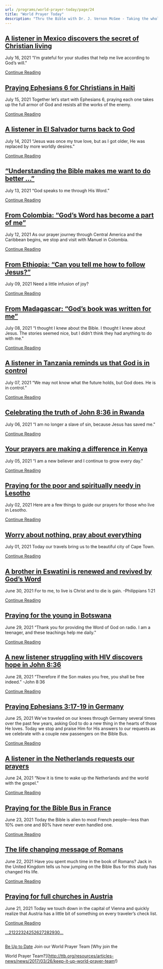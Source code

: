 ```yaml
---
url: /programs/world-prayer-today/page/24
title: "World Prayer Today"
description: "Thru the Bible with Dr. J. Vernon McGee - Taking the whole Word to the whole world"
---
```







## [A listener in Mexico discovers the secret of Christian living](../world-prayer-today/2021/07/16/a-listener-in-mexico-discovers-the-secret-of-christian-living)


July 16, 2021
“I’m grateful for your studies that help me live according to God’s will."


[Continue Reading](../world-prayer-today/2021/07/16/a-listener-in-mexico-discovers-the-secret-of-christian-living)




## [Praying Ephesians 6 for Christians in Haiti](../world-prayer-today/2021/07/15/praying-ephesians-6-for-christians-in-haiti)


July 15, 2021
Together let’s start with Ephesians 6, praying each one takes up the full armor of God and resists all the works of the enemy.


[Continue Reading](../world-prayer-today/2021/07/15/praying-ephesians-6-for-christians-in-haiti)




## [A listener in El Salvador turns back to God](../world-prayer-today/2021/07/14/a-listener-in-el-salvador-turns-back-to-god)


July 14, 2021
“Jesus was once my true love, but as I got older, He was replaced by more worldly desires."


[Continue Reading](../world-prayer-today/2021/07/14/a-listener-in-el-salvador-turns-back-to-god)




## [“Understanding the Bible makes me want to do better …”](../world-prayer-today/2021/07/13/understanding-the-bible-makes-me-want-to-do-better)


July 13, 2021
“God speaks to me through His Word.”


[Continue Reading](../world-prayer-today/2021/07/13/understanding-the-bible-makes-me-want-to-do-better)




## [From Colombia: “God’s Word has become a part of me”](../world-prayer-today/2021/07/12/from-colombia-god-s-word-has-become-a-part-of-me)


July 12, 2021
As our prayer journey through Central America and the Caribbean begins, we stop and visit with Manuel in Colombia.


[Continue Reading](../world-prayer-today/2021/07/12/from-colombia-god-s-word-has-become-a-part-of-me)




## [From Ethiopia: “Can you tell me how to follow Jesus?”](../world-prayer-today/2021/07/09/from-ethiopia-can-you-tell-me-how-to-follow-jesus)


July 09, 2021
Need a little infusion of joy?


[Continue Reading](../world-prayer-today/2021/07/09/from-ethiopia-can-you-tell-me-how-to-follow-jesus)




## [From Madagascar: “God’s book was written for me”](../world-prayer-today/2021/07/08/from-madagascar-god-s-book-was-written-for-me)


July 08, 2021
“I thought I knew about the Bible. I thought I knew about Jesus. The stories seemed nice, but I didn’t think they had anything to do with me."


[Continue Reading](../world-prayer-today/2021/07/08/from-madagascar-god-s-book-was-written-for-me)




## [A listener in Tanzania reminds us that God is in control](../world-prayer-today/2021/07/07/a-listener-in-tanzania-reminds-us-that-god-is-in-control)


July 07, 2021
“We may not know what the future holds, but God does. He is in control.”


[Continue Reading](../world-prayer-today/2021/07/07/a-listener-in-tanzania-reminds-us-that-god-is-in-control)




## [Celebrating the truth of John 8:36 in Rwanda](../world-prayer-today/2021/07/06/celebrating-the-truth-of-john-8-36-in-rwanda)


July 06, 2021
“I am no longer a slave of sin, because Jesus has saved me."


[Continue Reading](../world-prayer-today/2021/07/06/celebrating-the-truth-of-john-8-36-in-rwanda)




## [Your prayers are making a difference in Kenya](../world-prayer-today/2021/07/05/your-prayers-are-making-a-difference-in-kenya)


July 05, 2021
“I am a new believer and I continue to grow every day."


[Continue Reading](../world-prayer-today/2021/07/05/your-prayers-are-making-a-difference-in-kenya)




## [Praying for the poor and spiritually needy in Lesotho](../world-prayer-today/2021/07/02/praying-for-the-poor-and-spiritually-needy-in-lesotho)


July 02, 2021
Here are a few things to guide our prayers for those who live in Lesotho.


[Continue Reading](../world-prayer-today/2021/07/02/praying-for-the-poor-and-spiritually-needy-in-lesotho)




## [Worry about nothing, pray about everything](../world-prayer-today/2021/07/01/worry-about-nothing-pray-about-everything)


July 01, 2021
Today our travels bring us to the beautiful city of Cape Town.


[Continue Reading](../world-prayer-today/2021/07/01/worry-about-nothing-pray-about-everything)




## [A brother in Eswatini is renewed and revived by God’s Word](../world-prayer-today/2021/06/30/a-brother-in-eswatini-is-renewed-and-revived-by-god-s-word)


June 30, 2021
For to me, to live is Christ and to die is gain. -Philippians 1:21


[Continue Reading](../world-prayer-today/2021/06/30/a-brother-in-eswatini-is-renewed-and-revived-by-god-s-word)




## [Praying for the young in Botswana](../world-prayer-today/2021/06/29/praying-for-the-young-in-botswana)


June 29, 2021
“Thank you for providing the Word of God on radio. I am a teenager, and these teachings help me daily."


[Continue Reading](../world-prayer-today/2021/06/29/praying-for-the-young-in-botswana)




## [A new listener struggling with HIV discovers hope in John 8:36](../world-prayer-today/2021/06/28/a-new-listener-struggling-with-hiv-discovers-hope-in-john-8-36)


June 28, 2021
“Therefore if the Son makes you free, you shall be free indeed.” -John 8:36


[Continue Reading](../world-prayer-today/2021/06/28/a-new-listener-struggling-with-hiv-discovers-hope-in-john-8-36)




## [Praying Ephesians 3:17-19 in Germany](../world-prayer-today/2021/06/25/praying-ephesians-3-17-19-in-germany)


June 25, 2021
We’ve traveled on our knees through Germany several times over the past few years, asking God to do a new thing in the hearts of those He loves. Today we stop and praise Him for His answers to our requests as we celebrate with a couple new passengers on the Bible Bus.


[Continue Reading](../world-prayer-today/2021/06/25/praying-ephesians-3-17-19-in-germany)




## [A listener in the Netherlands requests our prayers](../world-prayer-today/2021/06/24/a-listener-in-the-netherlands-requests-our-prayers)


June 24, 2021
“Now it is time to wake up the Netherlands and the world with the gospel.”


[Continue Reading](../world-prayer-today/2021/06/24/a-listener-in-the-netherlands-requests-our-prayers)




## [Praying for the Bible Bus in France](../world-prayer-today/2021/06/23/praying-for-the-bible-bus-in-france)


June 23, 2021
Today the Bible is alien to most French people—less than 10% own one and 80% have never even handled one.


[Continue Reading](../world-prayer-today/2021/06/23/praying-for-the-bible-bus-in-france)




## [The life changing message of Romans](../world-prayer-today/2021/06/22/the-life-changing-message-of-romans)


June 22, 2021
Have you spent much time in the book of Romans? Jack in the United Kingdom tells us how jumping on the Bible Bus for this study has changed His life.


[Continue Reading](../world-prayer-today/2021/06/22/the-life-changing-message-of-romans)




## [Praying for full churches in Austria](../world-prayer-today/2021/06/21/praying-for-full-churches-in-austria)


June 21, 2021
Today we touch down in the capital of Vienna and quickly realize that Austria has a little bit of something on every traveler’s check list.


[Continue Reading](../world-prayer-today/2021/06/21/praying-for-full-churches-in-austria)





[...](https://ttb.org/programs/world-prayer-today/page/20)[21](https://ttb.org/programs/world-prayer-today/page/21)[22](https://ttb.org/programs/world-prayer-today/page/22)[23](https://ttb.org/programs/world-prayer-today/page/23)[24](https://ttb.org/programs/world-prayer-today/page/24)[25](https://ttb.org/programs/world-prayer-today/page/25)[26](https://ttb.org/programs/world-prayer-today/page/26)[27](https://ttb.org/programs/world-prayer-today/page/27)[28](https://ttb.org/programs/world-prayer-today/page/28)[29](https://ttb.org/programs/world-prayer-today/page/29)[30](https://ttb.org/programs/world-prayer-today/page/30)[...](https://ttb.org/programs/world-prayer-today/page/31)





## 




[Be Up to Date](http://feeds.feedburner.com/WorldPrayerToday "World Prayer Today RSS Feed")
Join our World Prayer Team
[Why join the  

World Prayer Team?](http://ttb.org/resources/articles-news/news/2017/03/26/keep-it-up-world-prayer-team!)





